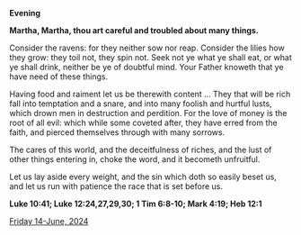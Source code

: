 **Evening**

**Martha, Martha, thou art careful and troubled about many things.**
 
Consider the ravens: for they neither sow nor reap. Consider the lilies how they grow: they toil not, they spin not. Seek not ye what ye shall eat, or what ye shall drink, neither be ye of doubtful mind. Your Father knoweth that ye have need of these things.
 
Having food and raiment let us be therewith content ... They that will be rich fall into temptation and a snare, and into many foolish and hurtful lusts, which drown men in destruction and perdition. For the love of money is the root of all evil: which while some coveted after, they have erred from the faith, and pierced themselves through with many sorrows.
 
The cares of this world, and the deceitfulness of riches, and the lust of other things entering in, choke the word, and it becometh unfruitful.
 
Let us lay aside every weight, and the sin which doth so easily beset us, and let us run with patience the race that is set before us.  

**Luke 10:41; Luke 12:24,27,29,30; 1 Tim 6:8-10; Mark 4:19; Heb 12:1**

[Friday 14-June, 2024](https://t.me/daily_light)
